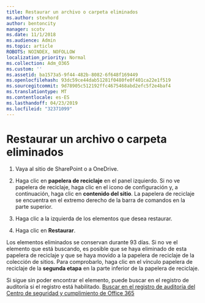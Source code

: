 ```yaml
---
title: Restaurar un archivo o carpeta eliminados
ms.author: stevhord
author: bentoncity
manager: scotv
ms.date: 11/1/2018
ms.audience: Admin
ms.topic: article
ROBOTS: NOINDEX, NOFOLLOW
localization_priority: Normal
ms.collection: Adm_O365
ms.custom: ''
ms.assetid: ba1573a5-9f44-482b-8082-6f648f169449
ms.openlocfilehash: 93dc59ce44dab51281f0480fe0f401ca22e1f519
ms.sourcegitcommit: 9d78905c512192ffc4675468abd2efc5f2e4baf4
ms.translationtype: MT
ms.contentlocale: es-ES
ms.lasthandoff: 04/23/2019
ms.locfileid: "32371099"
---
```

# <a name="restore-a-deleted-file-or-folder"></a>Restaurar un archivo o carpeta eliminados

1. Vaya al sitio de SharePoint o a OneDrive.
    
2. Haga clic en **papelera de reciclaje** en el panel izquierdo. Si no ve papelera de reciclaje, haga clic en el icono de configuración y, a continuación, haga clic en **contenido del sitio**. La papelera de reciclaje se encuentra en el extremo derecho de la barra de comandos en la parte superior.
    
3. Haga clic a la izquierda de los elementos que desea restaurar.
    
4. Haga clic en **Restaurar**.
    
Los elementos eliminados se conservan durante 93 días. Si no ve el elemento que está buscando, es posible que se haya eliminado de esta papelera de reciclaje y que se haya movido a la papelera de reciclaje de la colección de sitios. Para comprobarlo, haga clic en el vínculo papelera de reciclaje de la **segunda etapa** en la parte inferior de la papelera de reciclaje. 
  
Si sigue sin poder encontrar el elemento, puede buscar en el registro de auditoría si el registro está habilitado. [Buscar en el registro de auditoría del Centro de seguridad y cumplimiento de Office 365](https://support.office.com/article/0d4d0f35-390b-4518-800e-0c7ec95e946c.aspx)
  

